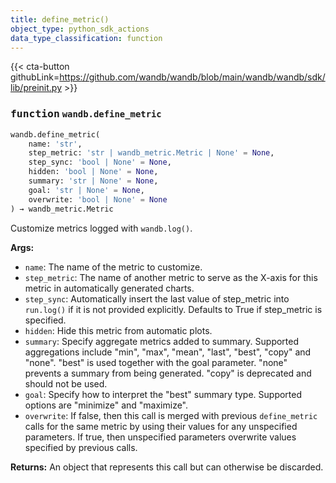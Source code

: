 ```yaml
---
title: define_metric()
object_type: python_sdk_actions
data_type_classification: function
---
```


{{< cta-button githubLink=https://github.com/wandb/wandb/blob/main/wandb/wandb/sdk/lib/preinit.py >}}




### <kbd>function</kbd> `wandb.define_metric`

```python
wandb.define_metric(
    name: 'str',
    step_metric: 'str | wandb_metric.Metric | None' = None,
    step_sync: 'bool | None' = None,
    hidden: 'bool | None' = None,
    summary: 'str | None' = None,
    goal: 'str | None' = None,
    overwrite: 'bool | None' = None
) → wandb_metric.Metric
```

Customize metrics logged with `wandb.log()`. 



**Args:**
 
 - `name`:  The name of the metric to customize. 
 - `step_metric`:  The name of another metric to serve as the X-axis  for this metric in automatically generated charts. 
 - `step_sync`:  Automatically insert the last value of step_metric into  `run.log()` if it is not provided explicitly. Defaults to True  if step_metric is specified. 
 - `hidden`:  Hide this metric from automatic plots. 
 - `summary`:  Specify aggregate metrics added to summary.  Supported aggregations include "min", "max", "mean", "last",  "best", "copy" and "none". "best" is used together with the  goal parameter. "none" prevents a summary from being generated.  "copy" is deprecated and should not be used. 
 - `goal`:  Specify how to interpret the "best" summary type.  Supported options are "minimize" and "maximize". 
 - `overwrite`:  If false, then this call is merged with previous  `define_metric` calls for the same metric by using their  values for any unspecified parameters. If true, then  unspecified parameters overwrite values specified by  previous calls. 



**Returns:**
 An object that represents this call but can otherwise be discarded. 
